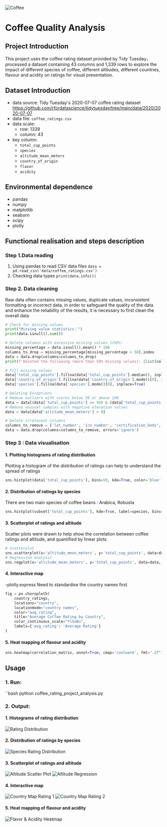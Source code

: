 ![Coffee](https://img.freepik.com/premium-photo/white-coffee-cup-roasted-coffee-beans-around_35570-794.jpg)
# Coffee Quality Analysis
## Project Introduction
This project uses the coffee rating dataset provided by Tidy Tuesday，processed a dataset containing 43 columns and 1,339 rows to explore the impact of different species of coffee, different altitudes, different countries, flavour and acidity on ratings for visual presentation.
   
## Dataset Introduction
- data source: Tidy Tuesday's 2020-07-07 coffee rating dataset https://github.com/rfordatascience/tidytuesday/tree/main/data/2020/2020-07-07
- data file: `coffee_ratings.csv`
- data scale:
  - row: 1339
  - column: 43
- key column:
  - `total_cup_points`
  - `species`
  - `altitude_mean_meters`
  - `country_of_origin`
  - `flavor`
  - `acidity`

## Environmental dependence
- pandas
- numpy
- matplotlib
- seaborn
- scipy
- plotly
  
## Functional realisation and steps description
### Step 1.Data reading
1. Using pandas to read CSV data files
`data = pd.read_csv('data/coffee_ratings.csv')`
2. Checking data types
`print(data.info())`

### Step 2. Data cleaning
Raw data often contains missing values, duplicate values, inconsistent formatting or incorrect data, in order to safeguard the quality of the data and enhance the reliability of the results, it is necessary to first clean the overall data

```python
# Check for missing values
print("Missing value statistics：")
print(data.isnull().sum())

# Delete columns with excessive missing values（>50%）
missing_percentage = data.isnull().mean() * 100
columns_to_drop = missing_percentage[missing_percentage > 50].index
data = data.drop(columns=columns_to_drop)
print(f'Deleted the following (more than 50% missing values): {list(columns_to_drop)}')

# Fill missing values
data['total_cup_points'].fillna(data['total_cup_points'].median(), inplace=True)
data['country_of_origin'].fillna(data['country_of_origin'].mode()[0], inplace=True)
data['species'].fillna(data['species'].mode()[0], inplace=True)

# Deleting Exceptions
# Remove outliers with scores below 50 or above 100
data = data[(data['total_cup_points'] >= 50) & (data['total_cup_points'] <= 100)]
# Remove unusual samples with negative elevation values
data = data[data['altitude_mean_meters'] > 0]

# Delete irrelevant columns
columns_to_remove = ['lot_number', 'ico_number', 'certification_body', 'expiration']
data = data.drop(columns=columns_to_remove, errors='ignore')
```

### Step 3 : Data visualisation

#### 1. Plotting histograms of rating distribution
Plotting a histogram of the distribution of ratings can help to understand the spread of ratings
```python
sns.histplot(data['total_cup_points'], bins=50, kde=True, color='blue')
```

#### 2. Distribution of ratings by species
There are two main species of coffee beans : Arabica, Robusta
```python
sns.histplot(subset['total_cup_points'], kde=True, label=species, bins=30, alpha=0.5)
```

#### 3. Scatterplot of ratings and altitude
Scatter plots were drawn to help show the correlation between coffee ratings and altitude, and quantified by linear plots
```python
# Scatterplot
sns.scatterplot(x='altitude_mean_meters', y='total_cup_points', data=data, alpha=0.6, color='blue')
# Regression analysis
sns.regplot(x='altitude_mean_meters', y='total_cup_points', data=data, scatter_kws={'alpha': 0.5}, line_kws={'color': 'red'})
```

#### 4. Interactive map
-plotly.express
Need to standardise the country names first
```python
fig = px.choropleth(
    country_ratings,
    locations="country",
    locationmode="country names",
    color="avg_rating",
    title="Average Coffee Rating by Country",
    color_continuous_scale="YlGnBu",
    labels={'avg_rating': 'Average Rating'}
)
```
#### 5. Heat mapping of flavour and acidity

```python
sns.heatmap(correlation_matrix, annot=True, cmap='coolwarm', fmt=".2f")
```

## Usage
### 1. Run:
   ``bash
   python coffee_rating_project_analysis.py
### 2. Output:
#### 1. Histograms of rating distribution
   ![Rating Distribution](Output%20Image/rating%20distribution.png)
#### 2. Distribution of ratings by species
   ![Species Rating Distribution](Output%20Image/species%20rating%20distribution.png)
#### 3. Scatterplot of ratings and altitude
   ![Altitude Scatter Plot](Output%20Image/altitude%20scatter%20plot.png)
   ![Altitude Regression](Output%20Image/altitude%20regression.png)
#### 4. Interactive map
   ![Country Map Rating 1](Output%20Image/country%20map%20rating1.png)
   ![Country Map Rating 2](Output%20Image/country%20map%20rating2.png)
#### 5. Heat mapping of flavour and acidity
   ![Flavor & Acidity Heatmap](Output%20Image/flavor%26acidity%20heatmap.png)
